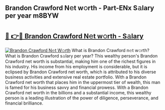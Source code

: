 ## Brandon Crawford N𝚎t w𝚘rth - Part-ENx S𝚊lary per year m8BYW

# <h2><a href="http://gc054wh.nevu.top/?p=Brandon+Crawford">🔗 👉🔴 Brandon Crawford N𝚎t w𝚘rth - S𝚊lary</a></h2>

[![Brandon Crawford N𝚎t W𝚘rth](https://i.imgur.com/Oavwk0R.jpeg)](http://gc054wh.nevu.top/?p=Brandon+Crawford)
What is Brandon Crawford n𝚎t w𝚘rth? What is Brandon Crawford s𝚊lary per year?
This wealthy person's Brandon Crawford net worth is substantial, making him one of the richest figures in his industry. His income from his employment is considerable, but it is eclipsed by Brandon Crawford net worth, which is attributed to his diverse business activities and extensive real estate portfolio. With a Brandon Crawford net worth that places him in the uppermost tier of wealth, this man is famed for his business savvy and financial prowess. With a Brandon Crawford net worth in the billions and a substantial income, this wealthy person is a leading illustration of the power of diligence, perseverance, and financial brilliance.
